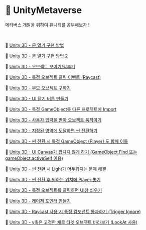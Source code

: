 # 🐰 UnityMetaverse
메타버스 개발을 위하여 유니티를 공부해보자 !

<br/>

🥕 [Unity 3D - 문 열기 구현 방법](https://github.com/o3o-ovo3/UnityMetaverse/blob/main/DoorOpen.md)

🥕 [Unity 3D - 문 열기 구현 방법 2](https://github.com/o3o-ovo3/UnityMetaverse/blob/main/DoorOpen2.md)

🥕 [Unity 3D - 오브젝트 보이기/감추기](https://github.com/o3o-ovo3/UnityMetaverse/blob/main/Visible.md)

🥕 [Unity 3D - 특정 오브젝트 클릭 이벤트 (Raycast)](https://github.com/o3o-ovo3/UnityMetaverse/blob/main/Raycast.md)

🥕 [Unity 3D - 부모 오브젝트 구하기](https://github.com/o3o-ovo3/UnityMetaverse/blob/main/Parent.md)

🥕 [Unity 3D - UI 닫기 버튼 만들기](https://github.com/o3o-ovo3/UnityMetaverse/blob/main/Close.md)

🥕 [Unity 3D - 특정 GameObject를 다른 프로젝트에 Import](https://github.com/o3o-ovo3/UnityMetaverse/blob/main/Prefab.md)

🥕 [Unity 3D - 사용자 입력을 받아 오브젝트 움직이기](https://github.com/o3o-ovo3/UnityMetaverse/blob/main/MoveObject.md)

🥕 [Unity 3D - 지정된 영역에 도달하면 씬 전환하기](https://github.com/o3o-ovo3/UnityMetaverse/blob/main/SceneManager.cs)

🥕 [Unity 3D - 씬 전환 시 특정 GameObject (Player) 도 함께 이동](https://github.com/o3o-ovo3/UnityMetaverse/blob/main/DontDestroy.md)

🥕 [Unity 3D - UI Canvas가 겹치지 않게 하기 (GameObject.Find 또는 gameObject.activeSelf 이용)](https://github.com/o3o-ovo3/UnityMetaverse/blob/main/TvOnClick.cs)

🥕 [Unity 3D - 씬 전환 시 Light가 어두워지는 문제 해결](https://github.com/o3o-ovo3/UnityMetaverse/blob/main/Light.md)

🥕 [Unity 3D - 씬 전환 후 원하는 위치에 Player 놓기](https://github.com/o3o-ovo3/UnityMetaverse/blob/main/TargetPosition.md)

🥕 [Unity 3D - 특정 오브젝트를 클릭하면 UI창 띄우기](https://github.com/o3o-ovo3/UnityMetaverse/blob/main/OnMouseDown.cs)

🥕 [Unity 3D - 레이저 포인터 만들기](https://github.com/o3o-ovo3/UnityMetaverse/blob/main/LaserPointer.cs)

🥕 [Unity 3D - Raycast 사용 시 특정 컴포넌트 통과하기 (Trigger Ignore)](https://github.com/o3o-ovo3/UnityMetaverse/blob/main/RaycastIgnore.cs)

🥕 [Unity 3D - y축은 고정한 채로 타겟 오브젝트 바라보기 (LookAt 사용)](https://github.com/o3o-ovo3/UnityMetaverse/blob/main/LookAt.cs)
